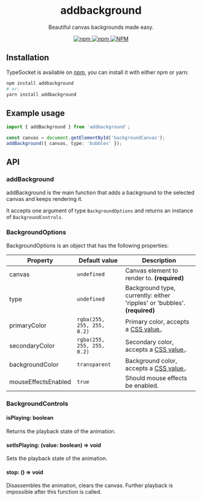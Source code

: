 <h1 align="center">addbackground</h1>

<p align="center">
Beautiful canvas backgrounds made easy.
</p>

<p align="center">
<a href="https://npmjs.com/package/addbackground">
<img alt="npm" src="https://img.shields.io/npm/v/addbackground">
<img alt="npm" src="https://img.shields.io/npm/dw/addbackground">
<img alt="NPM" src="https://img.shields.io/npm/l/addbackground">
</a>
</p>

## Installation

TypeSocket is available on [npm](https://www.npmjs.com/package/addbackground), you can install it with either npm or yarn:

```sh
npm install addbackground
# or:
yarn install addbackground
```

## Example usage

```ts
import { addBackground } from 'addbackground';

const canvas = document.getElementById('backgroundCanvas');
addBackground({ canvas, type: 'bubbles' });
```

## API

### addBackground

addBackground is the main function that adds a background to the selected canvas and keeps rendering it.

It accepts one argument of type `BackgroundOptions` and returns an instance of `BackgroundControls`.

### BackgroundOptions

BackgroundOptions is an object that has the following properties:

| Property            | Default value              | Description                                                                                                     |
| ------------------- | -------------------------- | --------------------------------------------------------------------------------------------------------------- |
| canvas              | `undefined`                | Canvas element to render to. **(required)**                                                                     |
| type                | `undefined`                | Background type, currently: either 'ripples' or 'bubbles'. **(required)**                                       |
| primaryColor        | `rgba(255, 255, 255, 0.2)` | Primary color, accepts a [CSS <color> value.](https://developer.mozilla.org/en-US/docs/Web/CSS/color_value).    |
| secondaryColor      | `rgba(255, 255, 255, 0.2)` | Secondary color, accepts a [CSS <color> value.](https://developer.mozilla.org/en-US/docs/Web/CSS/color_value).  |
| backgroundColor     | `transparent`              | Background color, accepts a [CSS <color> value.](https://developer.mozilla.org/en-US/docs/Web/CSS/color_value). |
| mouseEffectsEnabled | `true`                     | Should mouse effects be enabled.                                                                                |

### BackgroundControls

#### isPlaying: boolean

Returns the playback state of the animation.

#### setIsPlaying: (value: boolean) => void

Sets the playback state of the animation.

#### stop: () => void

Disassembles the animation, clears the canvas. Further playback is impossible after this function is called.
